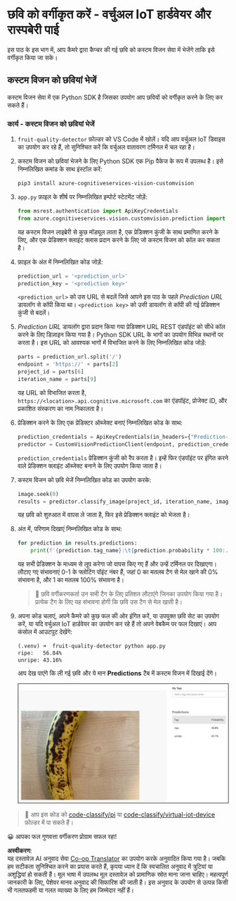 <!--
CO_OP_TRANSLATOR_METADATA:
{
  "original_hash": "e5896207b304ce1abaf065b8acc0cc79",
  "translation_date": "2025-08-25T16:31:15+00:00",
  "source_file": "4-manufacturing/lessons/2-check-fruit-from-device/single-board-computer-classify-image.md",
  "language_code": "hi"
}
-->
# छवि को वर्गीकृत करें - वर्चुअल IoT हार्डवेयर और रास्पबेरी पाई

इस पाठ के इस भाग में, आप कैमरे द्वारा कैप्चर की गई छवि को कस्टम विजन सेवा में भेजेंगे ताकि इसे वर्गीकृत किया जा सके।

## कस्टम विजन को छवियां भेजें

कस्टम विजन सेवा में एक Python SDK है जिसका उपयोग आप छवियों को वर्गीकृत करने के लिए कर सकते हैं।

### कार्य - कस्टम विजन को छवियां भेजें

1. `fruit-quality-detector` फ़ोल्डर को VS Code में खोलें। यदि आप वर्चुअल IoT डिवाइस का उपयोग कर रहे हैं, तो सुनिश्चित करें कि वर्चुअल वातावरण टर्मिनल में चल रहा है।

1. कस्टम विजन को छवियां भेजने के लिए Python SDK एक Pip पैकेज के रूप में उपलब्ध है। इसे निम्नलिखित कमांड के साथ इंस्टॉल करें:

    ```sh
    pip3 install azure-cognitiveservices-vision-customvision
    ```

1. `app.py` फ़ाइल के शीर्ष पर निम्नलिखित इम्पोर्ट स्टेटमेंट जोड़ें:

    ```python
    from msrest.authentication import ApiKeyCredentials
    from azure.cognitiveservices.vision.customvision.prediction import CustomVisionPredictionClient
    ```

    यह कस्टम विजन लाइब्रेरी से कुछ मॉड्यूल लाता है, एक प्रेडिक्शन कुंजी के साथ प्रमाणित करने के लिए, और एक प्रेडिक्शन क्लाइंट क्लास प्रदान करने के लिए जो कस्टम विजन को कॉल कर सकता है।

1. फ़ाइल के अंत में निम्नलिखित कोड जोड़ें:

    ```python
    prediction_url = '<prediction_url>'
    prediction_key = '<prediction key>'
    ```

    `<prediction_url>` को उस URL से बदलें जिसे आपने इस पाठ के पहले *Prediction URL* डायलॉग से कॉपी किया था। `<prediction key>` को उसी डायलॉग से कॉपी की गई प्रेडिक्शन कुंजी से बदलें।

1. *Prediction URL* डायलॉग द्वारा प्रदान किया गया प्रेडिक्शन URL REST एंडपॉइंट को सीधे कॉल करने के लिए डिज़ाइन किया गया है। Python SDK URL के भागों का उपयोग विभिन्न स्थानों पर करता है। इस URL को आवश्यक भागों में विभाजित करने के लिए निम्नलिखित कोड जोड़ें:

    ```python
    parts = prediction_url.split('/')
    endpoint = 'https://' + parts[2]
    project_id = parts[6]
    iteration_name = parts[9]
    ```

    यह URL को विभाजित करता है, `https://<location>.api.cognitive.microsoft.com` का एंडपॉइंट, प्रोजेक्ट ID, और प्रकाशित संस्करण का नाम निकालता है।

1. प्रेडिक्शन करने के लिए एक प्रेडिक्टर ऑब्जेक्ट बनाएं निम्नलिखित कोड के साथ:

    ```python
    prediction_credentials = ApiKeyCredentials(in_headers={"Prediction-key": prediction_key})
    predictor = CustomVisionPredictionClient(endpoint, prediction_credentials)
    ```

    `prediction_credentials` प्रेडिक्शन कुंजी को रैप करता है। इन्हें फिर एंडपॉइंट पर इंगित करने वाले प्रेडिक्शन क्लाइंट ऑब्जेक्ट बनाने के लिए उपयोग किया जाता है।

1. कस्टम विजन को छवि भेजें निम्नलिखित कोड का उपयोग करके:

    ```python
    image.seek(0)
    results = predictor.classify_image(project_id, iteration_name, image)
    ```

    यह छवि को शुरुआत में वापस ले जाता है, फिर इसे प्रेडिक्शन क्लाइंट को भेजता है।

1. अंत में, परिणाम दिखाएं निम्नलिखित कोड के साथ:

    ```python
    for prediction in results.predictions:
        print(f'{prediction.tag_name}:\t{prediction.probability * 100:.2f}%')
    ```

    यह सभी प्रेडिक्शन के माध्यम से लूप करेगा जो वापस किए गए हैं और उन्हें टर्मिनल पर दिखाएगा। लौटाए गए संभावनाएं 0-1 के फ्लोटिंग पॉइंट नंबर हैं, जहां 0 का मतलब टैग से मेल खाने की 0% संभावना है, और 1 का मतलब 100% संभावना है।

    > 💁 छवि वर्गीकरणकर्ता उन सभी टैग के लिए प्रतिशत लौटाएंगे जिनका उपयोग किया गया है। प्रत्येक टैग के लिए यह संभावना होगी कि छवि उस टैग से मेल खाती है।

1. अपना कोड चलाएं, अपने कैमरे को कुछ फल की ओर इंगित करें, या उपयुक्त छवि सेट का उपयोग करें, या यदि वर्चुअल IoT हार्डवेयर का उपयोग कर रहे हैं तो अपने वेबकैम पर फल दिखाएं। आप कंसोल में आउटपुट देखेंगे:

    ```output
    (.venv) ➜  fruit-quality-detector python app.py
    ripe:   56.84%
    unripe: 43.16%
    ```

    आप देख पाएंगे कि ली गई छवि और ये मान **Predictions** टैब में कस्टम विजन में दिखाई देंगे।

    ![कस्टम विजन में एक केला, 56.8% पर पका हुआ और 43.1% पर कच्चा भविष्यवाणी की गई](../../../../../translated_images/custom-vision-banana-prediction.30cdff4e1d72db5d9a0be0193790a47c2b387da034e12dc1314dd57ca2131b59.hi.png)

> 💁 आप इस कोड को [code-classify/pi](../../../../../4-manufacturing/lessons/2-check-fruit-from-device/code-classify/pi) या [code-classify/virtual-iot-device](../../../../../4-manufacturing/lessons/2-check-fruit-from-device/code-classify/virtual-iot-device) फ़ोल्डर में पा सकते हैं।

😀 आपका फल गुणवत्ता वर्गीकरण प्रोग्राम सफल रहा!

**अस्वीकरण**:  
यह दस्तावेज़ AI अनुवाद सेवा [Co-op Translator](https://github.com/Azure/co-op-translator) का उपयोग करके अनुवादित किया गया है। जबकि हम सटीकता सुनिश्चित करने का प्रयास करते हैं, कृपया ध्यान दें कि स्वचालित अनुवाद में त्रुटियां या अशुद्धियां हो सकती हैं। मूल भाषा में उपलब्ध मूल दस्तावेज़ को प्रामाणिक स्रोत माना जाना चाहिए। महत्वपूर्ण जानकारी के लिए, पेशेवर मानव अनुवाद की सिफारिश की जाती है। इस अनुवाद के उपयोग से उत्पन्न किसी भी गलतफहमी या गलत व्याख्या के लिए हम जिम्मेदार नहीं हैं।